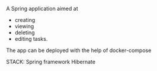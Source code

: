 A Spring application aimed at
- creating
- viewing
- deleting
- editing
tasks.

The app can be deployed with the help of docker-compose

STACK:
Spring framework
Hibernate
